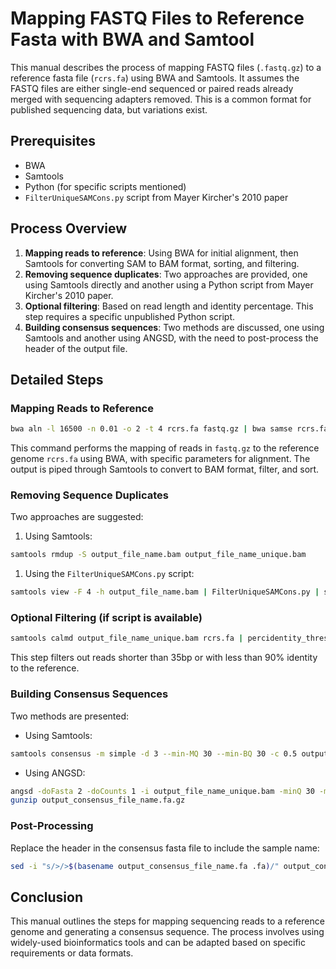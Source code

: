 # Mapping FASTQ Files to Reference Fasta with BWA and Samtool

This manual describes the process of mapping FASTQ files (`.fastq.gz`) to a reference fasta file (`rcrs.fa`) using BWA and Samtools. It assumes the FASTQ files are either single-end sequenced or paired reads already merged with sequencing adapters removed. This is a common format for published sequencing data, but variations exist.

## Prerequisites

- BWA
- Samtools
- Python (for specific scripts mentioned)
- `FilterUniqueSAMCons.py` script from Mayer Kircher's 2010 paper

## Process Overview

1. **Mapping reads to reference**: Using BWA for initial alignment, then Samtools for converting SAM to BAM format, sorting, and filtering.
2. **Removing sequence duplicates**: Two approaches are provided, one using Samtools directly and another using a Python script from Mayer Kircher's 2010 paper.
3. **Optional filtering**: Based on read length and identity percentage. This step requires a specific unpublished Python script.
4. **Building consensus sequences**: Two methods are discussed, one using Samtools and another using ANGSD, with the need to post-process the header of the output file.

## Detailed Steps

### Mapping Reads to Reference

```bash
bwa aln -l 16500 -n 0.01 -o 2 -t 4 rcrs.fa fastq.gz | bwa samse rcrs.fa - fastq.gz| samtools view -h -Su -F 4 - | samtools sort -T temp_file name -o output_file_name.bam
```

This command performs the mapping of reads in `fastq.gz` to the reference genome `rcrs.fa` using BWA, with specific parameters for alignment. The output is piped through Samtools to convert to BAM format, filter, and sort.

### Removing Sequence Duplicates

Two approaches are suggested:

1. Using Samtools:

```bash
samtools rmdup -S output_file_name.bam output_file_name_unique.bam
```

1. Using the `FilterUniqueSAMCons.py` script:

```bash
samtools view -F 4 -h output_file_name.bam | FilterUniqueSAMCons.py | samtools view -h -Su - > output_file_name_unique.bam
```

### Optional Filtering (if script is available)

```bash
samtools calmd output_file_name_unique.bam rcrs.fa | percidentity_threshold.py 0.9 35 short.txt | samtools view -bS - > output_file_name_unique_90prc.bam
```

This step filters out reads shorter than 35bp or with less than 90% identity to the reference. 

### Building Consensus Sequences

Two methods are presented:

- Using Samtools:

```bash
samtools consensus -m simple -d 3 --min-MQ 30 --min-BQ 30 -c 0.5 output_file_name_unique.bam -o output_consensus_file_name.fa
```

- Using ANGSD:

```bash
angsd -doFasta 2 -doCounts 1 -i output_file_name_unique.bam -minQ 30 -minMapQ 30 -setMinDepth 3 -out output_consensus_file_name
gunzip output_consensus_file_name.fa.gz
```

### Post-Processing

Replace the header in the consensus fasta file to include the sample name:

```bash
sed -i "s/>/>$(basename output_consensus_file_name.fa .fa)/" output_consensus_file_name.fa
```

## Conclusion

This manual outlines the steps for mapping sequencing reads to a reference genome and generating a consensus sequence. The process involves using widely-used bioinformatics tools and can be adapted based on specific requirements or data formats.

